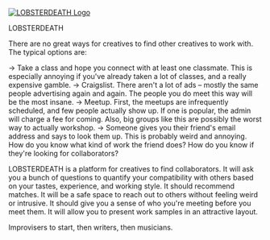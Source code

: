 [![LOBSTERDEATH Logo](http://sener.is/lobster.png)](http://hackreactor.com/)

<!-- [![Build Status](https://travis-ci.org/meanjs/mean.svg?branch=master)](https://travis-ci.org/meanjs/mean)
[![Dependencies Status](https://david-dm.org/meanjs/mean.svg)](https://david-dm.org/meanjs/mean)
 -->
LOBSTERDEATH 

There are no great ways for creatives to find other creatives to work with. The typical options are:

-> Take a class and hope you connect with at least one classmate. This is especially annoying if you've already taken a lot of classes, and a really expensive gamble.
-> Craigslist. There aren't a lot of ads – mostly the same people advertising again and again. The people you do meet this way will be the most insane.
-> Meetup. First, the meetups are infrequently scheduled, and few people actually show up. If one is popular, the admin will charge a fee for coming. Also, big groups like this are possibly the worst way to actually workshop.
-> Someone gives you their friend's email address and says to look them up. This is probably weird and annoying. How do you know what kind of work the friend does? How do you know if they're looking for collaborators?

LOBSTERDEATH is a platform for creatives to find collaborators. It will ask you a bunch of questions to quantify your compatibility with others based on your tastes, experience, and working style. It should recommend matches. It will be a safe space to reach out to others without feeling weird or intrusive. It should give you a sense of who you're meeting before you meet them. It will allow you to present work samples in an attractive layout.

Improvisers to start, then writers, then musicians.

